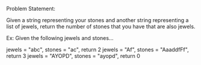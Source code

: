 Problem Statement:

Given a string representing your stones and another string representing a list of jewels, return the number of stones that you have that are also jewels.

Ex: Given the following jewels and stones...

jewels = "abc", stones = "ac", return 2
jewels = "Af", stones = "AaaddfFf", return 3
jewels = "AYOPD", stones = "ayopd", return 0
